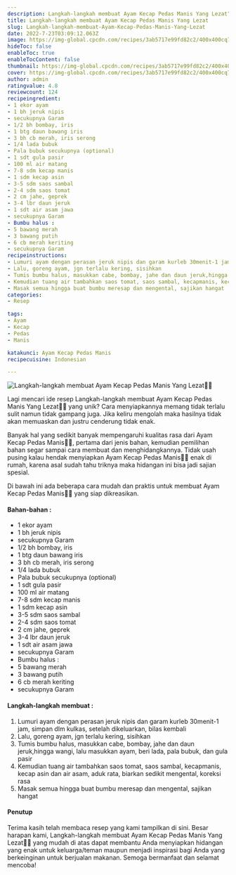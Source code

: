 ```yaml
---
description: Langkah-langkah membuat Ayam Kecap Pedas Manis Yang Lezat"
title: Langkah-langkah membuat Ayam Kecap Pedas Manis Yang Lezat
slug: Langkah-langkah-membuat-Ayam-Kecap-Pedas-Manis-Yang-Lezat
date: 2022-7-23T03:09:12.063Z
image: https://img-global.cpcdn.com/recipes/3ab5717e99fd82c2/400x400cq70/photo.jpg
hideToc: false
enableToc: true
enableTocContent: false
thumbnail: https://img-global.cpcdn.com/recipes/3ab5717e99fd82c2/400x400cq70/photo.jpg
cover: https://img-global.cpcdn.com/recipes/3ab5717e99fd82c2/400x400cq70/photo.jpg
author: admin
ratingvalue: 4.8
reviewcount: 124
recipeingredient:
- 1 ekor ayam
- 1 bh jeruk nipis
- secukupnya Garam
- 1/2 bh bombay, iris
- 1 btg daun bawang iris
- 3 bh cb merah, iris serong
- 1/4 lada bubuk
- Pala bubuk secukupnya (optional)
- 1 sdt gula pasir
- 100 ml air matang
- 7-8 sdm kecap manis
- 1 sdm kecap asin
- 3-5 sdm saos sambal
- 2-4 sdm saos tomat
- 2 cm jahe, geprek
- 3-4 lbr daun jeruk
- 1 sdt air asam jawa
- secukupnya Garam
- Bumbu halus :
- 5 bawang merah
- 3 bawang putih
- 6 cb merah keriting
- secukupnya Garam
recipeinstructions:
- Lumuri ayam dengan perasan jeruk nipis dan garam kurleb 30menit-1 jam, simpan dlm kulkas, setelah dikeluarkan, bilas kembali
- Lalu, goreng ayam, jgn terlalu kering, sisihkan
- Tumis bumbu halus, masukkan cabe, bombay, jahe dan daun jeruk,hingga wangi, lalu masukkan ayam, beri lada, pala bubuk, dan gula pasir
- Kemudian tuang air tambahkan saos tomat, saos sambal, kecapmanis, kecap asin dan air asam, aduk rata, biarkan sedikit mengental, koreksi rasa
- Masak semua hingga buat bumbu meresap dan mengental, sajikan hangat
categories:
- Resep

tags:
- Ayam
- Kecap
- Pedas
- Manis

katakunci: Ayam Kecap Pedas Manis
recipecuisine: Indonesian

---
```


![Langkah-langkah membuat Ayam Kecap Pedas Manis Yang Lezat👩‍🍳](https://img-global.cpcdn.com/recipes/3ab5717e99fd82c2/400x400cq70/photo.jpg)

Lagi mencari ide resep Langkah-langkah membuat Ayam Kecap Pedas Manis Yang Lezat👩‍🍳 yang unik? Cara menyiapkannya memang tidak terlalu sulit namun tidak gampang juga. Jika keliru mengolah maka hasilnya tidak akan memuaskan dan justru cenderung tidak enak.

Banyak hal yang sedikit banyak mempengaruhi kualitas rasa dari Ayam Kecap Pedas Manis👩‍🍳, pertama dari jenis bahan, kemudian pemilihan bahan segar sampai cara membuat dan menghidangkannya. Tidak usah pusing kalau hendak menyiapkan Ayam Kecap Pedas Manis👩‍🍳 enak di rumah, karena asal sudah tahu triknya maka hidangan ini bisa jadi sajian spesial.

Di bawah ini ada beberapa cara mudah dan praktis untuk membuat Ayam Kecap Pedas Manis👩‍🍳 yang siap dikreasikan.

<!--inarticleads1-->

#### Bahan-bahan :

- 1 ekor ayam
- 1 bh jeruk nipis
- secukupnya Garam
- 1/2 bh bombay, iris
- 1 btg daun bawang iris
- 3 bh cb merah, iris serong
- 1/4 lada bubuk
- Pala bubuk secukupnya (optional)
- 1 sdt gula pasir
- 100 ml air matang
- 7-8 sdm kecap manis
- 1 sdm kecap asin
- 3-5 sdm saos sambal
- 2-4 sdm saos tomat
- 2 cm jahe, geprek
- 3-4 lbr daun jeruk
- 1 sdt air asam jawa
- secukupnya Garam
- Bumbu halus :
- 5 bawang merah
- 3 bawang putih
- 6 cb merah keriting
- secukupnya Garam

<!--inarticleads2-->

#### Langkah-langkah membuat :

1. Lumuri ayam dengan perasan jeruk nipis dan garam kurleb 30menit-1 jam, simpan dlm kulkas, setelah dikeluarkan, bilas kembali
1. Lalu, goreng ayam, jgn terlalu kering, sisihkan
1. Tumis bumbu halus, masukkan cabe, bombay, jahe dan daun jeruk,hingga wangi, lalu masukkan ayam, beri lada, pala bubuk, dan gula pasir
1. Kemudian tuang air tambahkan saos tomat, saos sambal, kecapmanis, kecap asin dan air asam, aduk rata, biarkan sedikit mengental, koreksi rasa
1. Masak semua hingga buat bumbu meresap dan mengental, sajikan hangat

#### Penutup

Terima kasih telah membaca resep yang kami tampilkan di sini. Besar harapan kami, Langkah-langkah membuat Ayam Kecap Pedas Manis Yang Lezat👩‍🍳 yang mudah di atas dapat membantu Anda menyiapkan hidangan yang enak untuk keluarga/teman maupun menjadi inspirasi bagi Anda yang berkeinginan untuk berjualan makanan. Semoga bermanfaat dan selamat mencoba!